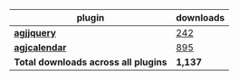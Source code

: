 plugin|downloads
------|----------
[**agjjquery**](https://www.npmjs.com/package/agjjquery)|[242](https://www.npmjs.com/package/agjjquery)
[**agjcalendar**](https://www.npmjs.com/package/agjcalendar)|[895](https://www.npmjs.com/package/agjcalendar)
**Total downloads across all plugins**|**1,137**
